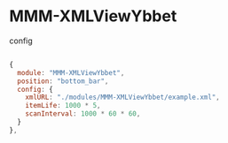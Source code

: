 # MMM-XMLViewYbbet

config
```js

{
  module: "MMM-XMLViewYbbet",
  position: "bottom_bar",
  config: {
    xmlURL: "./modules/MMM-XMLViewYbbet/example.xml",
    itemLife: 1000 * 5,
    scanInterval: 1000 * 60 * 60,
  }
},

```